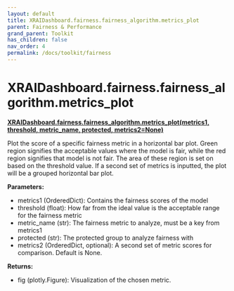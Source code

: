 ```yaml
---
layout: default
title: XRAIDashboard.fairness.fairness_algorithm.metrics_plot
parent: Fairness & Performance
grand_parent: Toolkit
has_children: false
nav_order: 4
permalink: /docs/toolkit/fairness
---
```


# XRAIDashboard.fairness.fairness_algorithm.metrics_plot
**[XRAIDashboard.fairness.fairness_algorithm.metrics_plot(metrics1, threshold, metric_name, protected, metrics2=None)](https://github.com/gaberamolete/XRAIDashboard/blob/main/fairness/fairness_algorithm.py)**


Plot the score of a specific fairness metric in a horizontal bar plot. Green region signifies the acceptable values where the model is fair, while the red region signifies that model is not fair. The area of these region is set on based on the threshold value. If a second set of metrics is inputted, the plot will be a grouped horizontal bar plot.


**Parameters:**
-  metrics1 (OrderedDict): Contains the fairness scores of the model
- threshold (float): How far from the ideal value is the acceptable range for the fairness metric
- metric_name (str): The fairness metric to analyze, must be a key from metrics1
- protected (str): The protected group to analyze fairness with
- metrics2 (OrderedDict, optional): A second set of metric scores for comparison. Default is None.

**Returns:**
- fig (plotly.Figure): Visualization of the chosen metric.